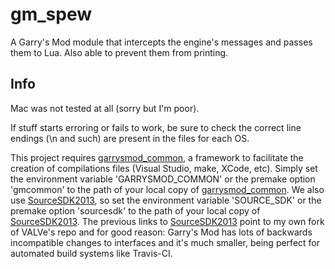# gm_spew

A Garry's Mod module that intercepts the engine's messages and passes them to Lua. Also able to prevent them from printing.

## Info

Mac was not tested at all (sorry but I'm poor).

If stuff starts erroring or fails to work, be sure to check the correct line endings (\n and such) are present in the files for each OS.

This project requires [garrysmod_common][1], a framework to facilitate the creation of compilations files (Visual Studio, make, XCode, etc). Simply set the environment variable 'GARRYSMOD_COMMON' or the premake option 'gmcommon' to the path of your local copy of [garrysmod_common][1]. We also use [SourceSDK2013][2], so set the environment variable 'SOURCE_SDK' or the premake option 'sourcesdk' to the path of your local copy of [SourceSDK2013][2]. The previous links to [SourceSDK2013][2] point to my own fork of VALVe's repo and for good reason: Garry's Mod has lots of backwards incompatible changes to interfaces and it's much smaller, being perfect for automated build systems like Travis-CI.

  [1]: https://github.com/danielga/garrysmod_common
  [2]: https://github.com/danielga/sourcesdk-minimal
